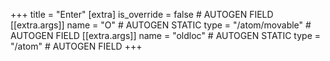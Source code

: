 +++
title = "Enter"
[extra]
is_override = false # AUTOGEN FIELD
[[extra.args]]
name = "O" # AUTOGEN STATIC
type = "/atom/movable" # AUTOGEN FIELD
[[extra.args]]
name = "oldloc" # AUTOGEN STATIC
type = "/atom" # AUTOGEN FIELD
+++